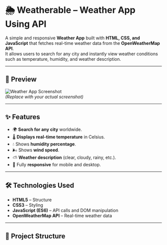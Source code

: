 # 🌦️ Weatherable – Weather App Using API

A simple and responsive **Weather App** built with **HTML, CSS, and JavaScript** that fetches real-time weather data from the **OpenWeatherMap API**.  
It allows users to search for any city and instantly view weather conditions such as temperature, humidity, and weather description.

---

## 📸 Preview
![Weather App Screenshot](screenshot.png)  
*(Replace with your actual screenshot)*

---

## ✨ Features
- 🌍 **Search for any city** worldwide.
- 🌡️ **Displays real-time temperature** in Celsius.
- 💧 Shows **humidity percentage**.
- 🌬️ Shows **wind speed**.
- ⛅ **Weather description** (clear, cloudy, rainy, etc.).
- 📱 Fully **responsive** for mobile and desktop.

---

## 🛠️ Technologies Used
- **HTML5** – Structure
- **CSS3** – Styling
- **JavaScript (ES6)** – API calls and DOM manipulation
- **OpenWeatherMap API** – Real-time weather data

---

## 📂 Project Structure
